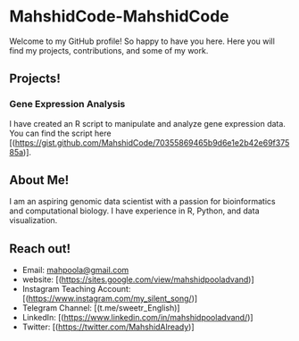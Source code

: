 # MahshidCode-MahshidCode

Welcome to my GitHub profile! So happy to have you here. Here you will find my projects, contributions, and some of my work.

## Projects!

### Gene Expression Analysis

I have created an R script to manipulate and analyze gene expression data. You can find the script here [(https://gist.github.com/MahshidCode/70355869465b9d6e1e2b42e69f37585a)].

## About Me!

I am an aspiring genomic data scientist with a passion for bioinformatics and computational biology. I have experience in R, Python, and data visualization.

## Reach out!

-  Email: mahpoola@gmail.com
-  website: [(https://sites.google.com/view/mahshidpooladvand)]
-  Instagram Teaching Account: [(https://www.instagram.com/my_silent_song/)]
-  Telegram Channel: [(t.me/sweetr_English)]
-  LinkedIn: [(https://www.linkedin.com/in/mahshidpooladvand/)]
-  Twitter: [(https://twitter.com/MahshidAlready)]
